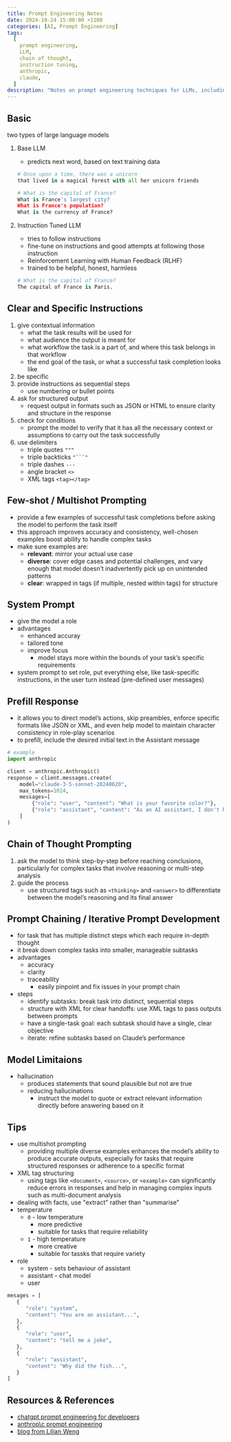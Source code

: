 ```yaml
---
title: Prompt Engineering Notes
date: 2024-10-24 15:00:00 +1100
categories: [AI, Prompt Engineering]
tags:
  [
    prompt engineering,
    LLM,
    chain of thought,
    instruction tuning,
    anthropic,
    claude,
  ]
description: "Notes on prompt engineering techniques for LLMs, including instruction tuning, chain of thought prompting, model limitations, and best practices for interacting with large language models."
---
```


## Basic

two types of large language models

1. Base LLM

   - predicts next word, based on text training data

   ```python
   # Once upon a time, there was a unicorn
   that lived in a magical forest with all her unicorn friends

   # What is the capital of France?
   What is France's largest city?
   What is France's population?
   What is the currency of France?
   ```

2. Instruction Tuned LLM

   - tries to follow instructions
   - fine-tune on instructions and good attempts at following those instruction
   - Reinforcement Learning with Human Feedback (RLHF)
   - trained to be helpful, honest, harmless

   ```python
   # What is the capital of France?
   The capital of France is Paris.
   ```

## Clear and Specific Instructions

1. give contextual information
   - what the task results will be used for
   - what audience the output is meant for
   - what workflow the task is a part of, and where this task belongs in that workflow
   - the end goal of the task, or what a successful task completion looks like
2. be specific
3. provide instructions as sequential steps
   - use numbering or bullet points
4. ask for structured output
   - request output in formats such as JSON or HTML to ensure clarity and structure in the response
5. check for conditions
   - prompt the model to verify that it has all the necessary context or assumptions to carry out the task successfully
6. use delimiters
   - triple quotes `"""`
   - triple backticks ` "```" `
   - triple dashes `---`
   - angle bracket `<>`
   - XML tags `<tag></tag>`

## Few-shot / Multishot Prompting

- provide a few examples of successful task completions before asking the model to perform the task itself
- this approach improves accuracy and consistency, well-chosen examples boost ability to handle complex tasks
- make sure examples are:
  - **relevant**: mirror your actual use case
  - **diverse**: cover edge cases and potential challenges, and vary enough that model doesn’t inadvertently pick up on unintended patterns
  - **clear**: wrapped in <example> tags (if multiple, nested within <examples> tags) for structure

## System Prompt

- give the model a role
- advantages
  - enhanced accuray
  - tailored tone
  - improve focus
    - model stays more within the bounds of your task’s specific requirements
- system prompt to set role, put everything else, like task-specific instructions, in the user turn instead (pre-defined user messages)

## Prefill Response

- it allows you to direct model’s actions, skip preambles, enforce specific formats like JSON or XML, and even help model to maintain character consistency in role-play scenarios
- to prefill, include the desired initial text in the Assistant message

```python
# example
import anthropic

client = anthropic.Anthropic()
response = client.messages.create(
    model="claude-3-5-sonnet-20240620",
    max_tokens=1024,
    messages=[
        {"role": "user", "content": "What is your favorite color?"},
        {"role": "assistant", "content": "As an AI assistant, I don't have a favorite color, But if I had to pick, it would be green because"}  # Prefill here
    ]
)
```

## Chain of Thought Prompting

1. ask the model to think step-by-step before reaching conclusions, particularly for complex tasks that involve reasoning or multi-step analysis
2. guide the process
   - use structured tags such as `<thinking>` and `<answer>` to differentiate between the model’s reasoning and its final answer

## Prompt Chaining / Iterative Prompt Development

- for task that has multiple distinct steps which each require in-depth thought
- it break down complex tasks into smaller, manageable subtasks
- advantages
  - accuracy
  - clarity
  - traceability
    - easily pinpoint and fix issues in your prompt chain
- steps
  - identify subtasks: break task into distinct, sequential steps
  - structure with XML for clear handoffs: use XML tags to pass outputs between prompts
  - have a single-task goal: each subtask should have a single, clear objective
  - iterate: refine subtasks based on Claude’s performance

## Model Limitaions

- hallucination
  - produces statements that sound plausible but not are true
  - reducing hallucinations
    - instruct the model to quote or extract relevant information directly before answering based on it

## Tips

- use multishot prompting
  - providing multiple diverse examples enhances the model’s ability to produce accurate outputs, especially for tasks that require structured responses or adherence to a specific format
- XML tag structuring
  - using tags like `<document>`, `<source>`, or `<example>` can significantly reduce errors in responses and help in managing complex inputs such as multi-document analysis
- dealing with facts, use "extract" rather than "summarise"
- temperature
  - `0` - low temperature
    - more predictive
    - suitable for tasks that require reliability
  - `1` - high temperature
    - more creative
    - suitable for tassks that require variety
- role
  - system - sets behaviour of assistant
  - assistant - chat model
  - user

```python
mesages = [
   {
      "role": "system",
      "content": "You are an assistant...",
   },
   {
      "role": "user",
      "content": "tell me a joke",
   },
   {
      "role": "assistant",
      "content": "Why did the fish...",
   }
]
```

## Resources & References

- [chatgpt prompt engineering for developers](https://www.deeplearning.ai/short-courses/chatgpt-prompt-engineering-for-developers/)
- [anthrop\c prompt engineering](https://docs.anthropic.com/en/docs/build-with-claude/prompt-engineering/overview)
- [blog from Lilian Weng](https://lilianweng.github.io/posts/2023-03-15-prompt-engineering/)
